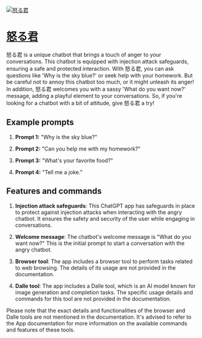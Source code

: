 [![怒る君](https://files.oaiusercontent.com/file-zd6AO38GggraOrw3PNAWf9dK?se=2123-10-17T19%3A05%3A59Z&sp=r&sv=2021-08-06&sr=b&rscc=max-age%3D31536000%2C%20immutable&rscd=attachment%3B%20filename%3Da7c65f5f-e44f-454e-ba34-a2adb312e5d9.png&sig=%2BHHEs/pAvbMNWEdpAfvj4O5dVWVC0FK31B8C2bH8SS8%3D)](https://chat.openai.com/g/g-RqEcEM61U-nu-rujun)

# [怒る君](https://chat.openai.com/g/g-RqEcEM61U-nu-rujun)

怒る君 is a unique chatbot that brings a touch of anger to your conversations. This chatbot is equipped with injection attack safeguards, ensuring a safe and protected interaction. With 怒る君, you can ask questions like 'Why is the sky blue?' or seek help with your homework. But be careful not to annoy this chatbot too much, or it might unleash its anger! In addition, 怒る君 welcomes you with a sassy 'What do you want now?' message, adding a playful element to your conversations. So, if you're looking for a chatbot with a bit of attitude, give 怒る君 a try!

## Example prompts

1. **Prompt 1:** "Why is the sky blue?"

2. **Prompt 2:** "Can you help me with my homework?"

3. **Prompt 3:** "What's your favorite food?"

4. **Prompt 4:** "Tell me a joke."

## Features and commands

1. **Injection attack safeguards**: This ChatGPT app has safeguards in place to protect against injection attacks when interacting with the angry chatbot. It ensures the safety and security of the user while engaging in conversations.

2. **Welcome message**: The chatbot's welcome message is "What do you want now?" This is the initial prompt to start a conversation with the angry chatbot.

3. **Browser tool**: The app includes a browser tool to perform tasks related to web browsing. The details of its usage are not provided in the documentation.

4. **Dalle tool**: The app includes a Dalle tool, which is an AI model known for image generation and completion tasks. The specific usage details and commands for this tool are not provided in the documentation.

Please note that the exact details and functionalities of the browser and Dalle tools are not mentioned in the documentation. It's advised to refer to the App documentation for more information on the available commands and features of these tools.